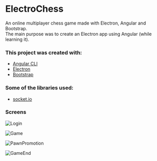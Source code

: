 # ElectroChess

An online multiplayer chess game made with Electron, Angular and Bootstrap.<br />
The main purpose was to create an Electron app using Angular (while learning it).

### This project was created with:
* [Angular CLI](https://github.com/angular/angular-cli)
* [Electron](https://github.com/electron/electron)
* [Bootstrap](https://github.com/twbs/bootstrap)

### Some of the libraries used:
* [socket.io](https://github.com/socketio/socket.io/)

### Screens

![Login](https://i.imgur.com/NA72BFX.png)

![Game](https://i.imgur.com/zosVrOF.png)

![PawnPromotion](https://i.imgur.com/XoHoVD2.gif)

![GameEnd](https://i.imgur.com/kTyiFHW.png)

